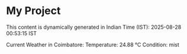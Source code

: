 # My Project

This content is dynamically generated in Indian Time (IST): 2025-08-28 00:53:15 IST


Current Weather in Coimbatore:
Temperature: 24.88 °C
Condition: mist
